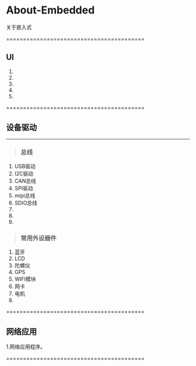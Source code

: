 # About-Embedded
关于嵌入式

=========================================
## UI
> 
1.
2.
3.
4.
5.




=========================================
## 设备驱动
------
> ### 总线
>	>  
1. USB驱动
2. I2C驱动
3. CAN总线
4. SPI驱动
5. mipi总线
6. SDIO总线
7. 
8. 
9.

> ### 常用外设器件
>	>
1. 蓝牙
2. LCD
3. 陀螺仪
4. GPS 
5. WIFI模块
6. 网卡
7. 电机
8. 





=========================================
## 网络应用
>
1.网络应用程序。


=========================================
## 





